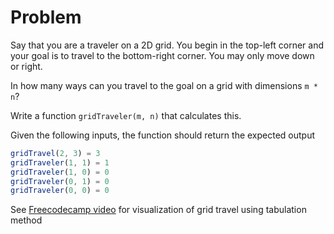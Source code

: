 # Problem

Say that you are a traveler on a 2D grid. You begin in the top-left corner and your goal is to travel
to the bottom-right corner. You may only move down or right.

In how many ways can you travel to the goal on a grid with dimensions `m * n`?

Write a function `gridTraveler(m, n)` that calculates this.

Given the following inputs, the function should return the expected output

```js
gridTravel(2, 3) = 3
gridTraveler(1, 1) = 1
gridTraveler(1, 0) = 0
gridTraveler(0, 1) = 0
gridTraveler(0, 0) = 0
```

See [Freecodecamp video](https://youtu.be/oBt53YbR9Kk?t=12265) for visualization of grid travel using tabulation method
